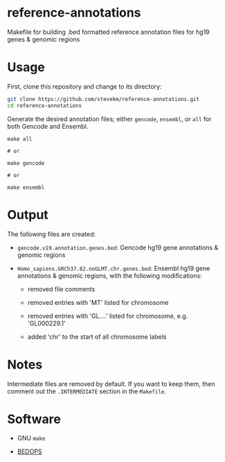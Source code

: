 # reference-annotations
Makefile for building .bed formatted reference annotation files for hg19 genes &amp; genomic regions

# Usage

First, clone this repository and change to its directory:

```bash
git clone https://github.com/stevekm/reference-annotations.git
cd reference-annotations
```

Generate the desired annotation files; either `gencode`, `ensembl`, or `all` for both Gencode and Ensembl.

```
make all

# or

make gencode

# or

make ensembl

```

# Output

The following files are created:

- `gencode.v19.annotation.genes.bed`: Gencode hg19 gene annotations & genomic regions

- `Homo_sapiens.GRCh37.82.noGLMT.chr.genes.bed`: Ensembl hg19 gene annotations & genomic regions, with the following modifications:
  
  - removed file comments
  
  - removed entries with 'MT' listed for chromosome 
  
  - removed entries with 'GL....' listed for chromosome, e.g. 'GL000229.1'
  
  - added 'chr' to the start of all chromosome labels

# Notes

Intermediate files are removed by default. If you want to keep them, then comment out the `.INTERMEDIATE` section in the `Makefile`.

# Software

- GNU `make`

- [BEDOPS](http://bedops.readthedocs.io/en/latest/content/reference/file-management/conversion/gtf2bed.html) 
